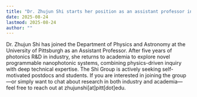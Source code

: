 ```yaml
---
title: "Dr. Zhujun Shi starts her position as an assistant professor in Department of Physics and Astronomy at the University of Pittsburgh"
date: 2025-08-24
lastmod: 2025-08-24
author: ""
---
```

Dr. Zhujun Shi has joined the Department of Physics and Astronomy at the University of Pittsburgh as an Assistant Professor. After five years of photonics R&D in industry, she returns to academia to explore novel programmable nanophotonic systems, combining physics-driven inquiry with deep technical expertise. The Shi Group is actively seeking self-motivated postdocs and students. If you are interested in joining the group—or simply want to chat about research in both industry and academia—feel free to reach out at zhujunshi[at]pitt[dot]edu.
